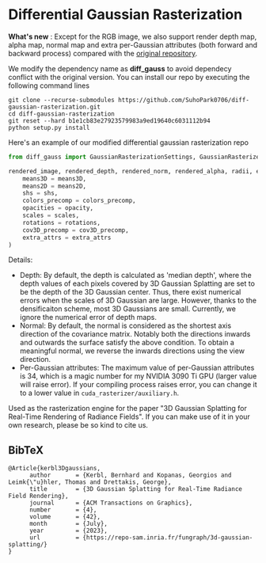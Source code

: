 # Differential Gaussian Rasterization

**What's new** : Except for the RGB image, we also support render depth map, alpha map, normal map and extra per-Gaussian attributes (both forward and backward process) compared with the [original repository](https://github.com/graphdeco-inria/diff-gaussian-rasterization).

We modify the dependency name as **diff_gauss** to avoid dependecy conflict with the original version. You can install our repo by executing the following command lines
```shell
git clone --recurse-submodules https://github.com/SuhoPark0706/diff-gaussian-rasterization.git 
cd diff-gaussian-rasterization
git reset --hard b1e1cb83e27923579983a9ed19640c6031112b94
python setup.py install
```

Here's an example of our modified differential gaussian rasterization repo
```python
from diff_gauss import GaussianRasterizationSettings, GaussianRasterizer

rendered_image, rendered_depth, rendered_norm, rendered_alpha, radii, extra = rasterizer(
    means3D = means3D,
    means2D = means2D,
    shs = shs,
    colors_precomp = colors_precomp,
    opacities = opacity,
    scales = scales,
    rotations = rotations,
    cov3D_precomp = cov3D_precomp,
    extra_attrs = extra_attrs
)
```

Details: 

- Depth: By default, the depth is calculated as 'median depth', where the depth values of each pixels covered by 3D Gaussian Splatting are set to be the depth of the 3D Gaussian center. Thus, there exist numerical errors when the scales of 3D Gaussian are large. However, thanks to the densificaiton scheme, most 3D Gaussians are small. Currently, we ignore the numerical error of depth maps. 
- Normal: By default, the normal is considered as the shortest axis direction of the covariance matrix. Notably both the directions inwards and outwards the surface satisfy the above condition. To obtain a meaningful normal, we reverse the inwards directions using the view direction. 
- Per-Gaussian attributes: The maximum value of per-Gaussian attributes is 34, which is a magic number for my NVIDIA 3090 Ti GPU (larger value will raise error). If your compiling process raises error, you can change it to a lower value in `cuda_rasterizer/auxiliary.h`.

Used as the rasterization engine for the paper "3D Gaussian Splatting for Real-Time Rendering of Radiance Fields". If you can make use of it in your own research, please be so kind to cite us.

<section class="section" id="BibTeX">
  <div class="container is-max-desktop content">
    <h2 class="title">BibTeX</h2>
    <pre><code>@Article{kerbl3Dgaussians,
      author       = {Kerbl, Bernhard and Kopanas, Georgios and Leimk{\"u}hler, Thomas and Drettakis, George},
      title        = {3D Gaussian Splatting for Real-Time Radiance Field Rendering},
      journal      = {ACM Transactions on Graphics},
      number       = {4},
      volume       = {42},
      month        = {July},
      year         = {2023},
      url          = {https://repo-sam.inria.fr/fungraph/3d-gaussian-splatting/}
}</code></pre>
  </div>
</section>
